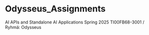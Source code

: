 # Odysseus_Assignments
AI APIs and Standalone AI Applications Spring 2025 TI00FB68-3001 / Ryhmä: Odysseus
